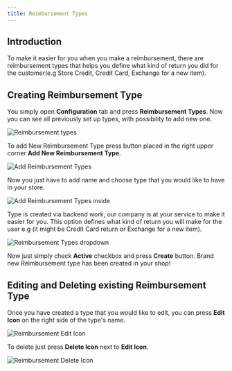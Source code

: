 ```yaml
---
title: Reimbursement Types
---
```


## Introduction

To make it easier for you when you make a reimbursement, there are reimbursement types that helps you define what kind of return you did for the customer(e.g Store Credit, Credit Card, Exchange for a new item).

## Creating Reimbursement Type

You simply open **Configuration** tab and press **Reimbursement Types**. 
Now you can see all previously set up types, with possibility to add new one.

![Reimbursement types]()

To add New Reimbursement Type press button placed in the right upper corner **Add New Reimbursement Type**.

![Add Reimbursement Types]()

Now you just have to add name and choose type that you would like to have in your store. 

![Add Reimbursement Types inside]()

Type is created via backend work, our company is at your service to make it easier for you. This option defines what kind of return you will make for the user e.g (it might be Credit Card return or Exchange for a new item).

![Reimbursement Types dropdown]()

Now just simply check **Active** checkbox and press **Create** button. Brand new Reimbursement type has been created in your shop!

## Editing and Deleting existing Reimbursement Type

Once you have created a type that you would like to edit, you can press **Edit Icon** on the right side of the type's name.

![Reimbursement Edit Icon]()

To delete just press **Delete Icon** next to **Edit Icon**.

![Reimbursement Delete Icon]()
